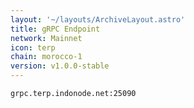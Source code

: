 ```yaml
---
layout: '~/layouts/ArchiveLayout.astro'
title: gRPC Endpoint
network: Mainnet
icon: terp
chain: morocco-1
version: v1.0.0-stable
---
```

```
grpc.terp.indonode.net:25090
```